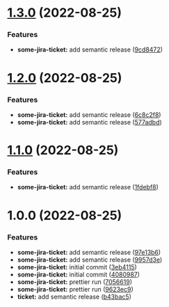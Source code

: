 # [1.3.0](https://github.com/rbelmega/crypto-trade-tmp-1/compare/v1.2.0...v1.3.0) (2022-08-25)


### Features

* **some-jira-ticket:** add semantic release ([9cd8472](https://github.com/rbelmega/crypto-trade-tmp-1/commit/9cd847226a94653eeb3123d457ded7289ca6c3d7))

# [1.2.0](https://github.com/rbelmega/crypto-trade-tmp-1/compare/v1.1.0...v1.2.0) (2022-08-25)


### Features

* **some-jira-ticket:** add semantic release ([6c8c2f8](https://github.com/rbelmega/crypto-trade-tmp-1/commit/6c8c2f81ccfe3d9c567fc1f642020c0d4a1d13f6))
* **some-jira-ticket:** add semantic release ([577adbd](https://github.com/rbelmega/crypto-trade-tmp-1/commit/577adbd8d186277ff441778cd93bf1b84224013d))

# [1.1.0](https://github.com/rbelmega/crypto-trade-tmp-1/compare/v1.0.0...v1.1.0) (2022-08-25)


### Features

* **some-jira-ticket:** add semantic release ([1fdebf8](https://github.com/rbelmega/crypto-trade-tmp-1/commit/1fdebf8a833f9b37c1ca3b3d5db5fdff83a38b8f))

# 1.0.0 (2022-08-25)


### Features

* **some-jira-ticket:** add semantic release ([97e13b6](https://github.com/rbelmega/crypto-trade-tmp-1/commit/97e13b68c6f27dde06a20b30582e777f5c589dcb))
* **some-jira-ticket:** add semantic release ([9957d3e](https://github.com/rbelmega/crypto-trade-tmp-1/commit/9957d3e433729796ab0f4cd0b7c8edf5e2463c76))
* **some-jira-ticket:** initial commit ([3eb4115](https://github.com/rbelmega/crypto-trade-tmp-1/commit/3eb4115204cedfcddaec905e1aee37d7f6473cc9))
* **some-jira-ticket:** initial commit ([4080987](https://github.com/rbelmega/crypto-trade-tmp-1/commit/40809879f90a583dfe64610c54094b5bae674ae5))
* **some-jira-ticket:** prettier run ([7056619](https://github.com/rbelmega/crypto-trade-tmp-1/commit/7056619efcd5e82a0d49a6bd8d1633e01aea57d8))
* **some-jira-ticket:** prettier run ([9623ec9](https://github.com/rbelmega/crypto-trade-tmp-1/commit/9623ec95ae2c544d3e5e5eefa1c9d2c4eff107dd))
* **ticket:** add semantic release ([b43bac5](https://github.com/rbelmega/crypto-trade-tmp-1/commit/b43bac5dcebfae4c1e8dd9c3538707441075e3f4))
